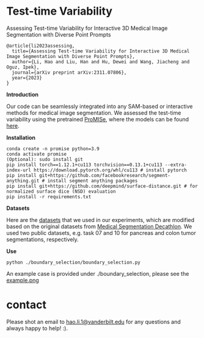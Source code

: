 # Test-time Variability
Assessing Test-time Variability for Interactive 3D Medical Image Segmentation with Diverse Point Prompts
```
@article{li2023assessing,
  title={Assessing Test-time Variability for Interactive 3D Medical Image Segmentation with Diverse Point Prompts},
  author={Li, Hao and Liu, Han and Hu, Dewei and Wang, Jiacheng and Oguz, Ipek},
  journal={arXiv preprint arXiv:2311.07806},
  year={2023}
}
```
**Introduction**

Our code can be seamlessly integrated into any SAM-based or interactive methods for medical image segmentation.
We assessed the test-time variability using the pretrained [ProMISe](https://github.com/MedICL-VU/ProMISe), where the models can be found [here](https://drive.google.com/drive/folders/1Yol2tIaNYVve6JQ3osg2pjDRgwVeS-IF?usp=sharing).


**Installation**
```
conda create -n promise python=3.9
conda activate promise
(Optional): sudo install git
pip install torch==1.12.1+cu113 torchvision==0.13.1+cu113 --extra-index-url https://download.pytorch.org/whl/cu113 # install pytorch
pip install git+https://github.com/facebookresearch/segment-anything.git # install segment anything packages
pip install git+https://github.com/deepmind/surface-distance.git # for normalized surface dice (NSD) evaluation
pip install -r requirements.txt
```

**Datasets**

Here are the [datasets](https://drive.google.com/drive/folders/13uGNb2WQhSQcBQIUhnvYJere1LBYGDsW?usp=sharing) that we used in our experiments, which are modified based on the original datasets from [Medical Segmentation Decathlon](http://medicaldecathlon.com/). We used two public datasets, e.g. task 07 and 10 for pancreas and colon tumor segmentations, respectively. 

**Use**
```
python ./boundary_selection/boundary_selection.py
```
An example case is provided under ./boundary_selection, please see the [example.png]()

# contact
Please shot an email to hao.li.1@vanderbilt.edu for any questions and always happy to help! :).
